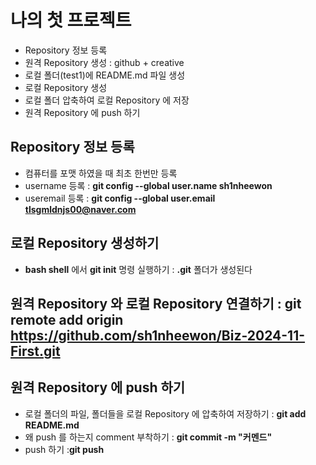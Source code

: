 # 나의 첫 프로젝트 
- Repository 정보 등록 
- 원격 Repository 생성 : github + creative
- 로컬 폴더(test1)에 README.md 파일 생성
- 로컬 Repository 생성
- 로컬 폴더 압축하여 로컬 Repository 에 저장
- 원격 Repository 에 push 하기 

## Repository 정보 등록
- 컴퓨터를 포맷 하였을 때 최초 한번만 등록 
- username 등록 : **git config --global user.name sh1nheewon**
- useremail 등록 : **git config --global user.email tlsgmldnjs00@naver.com**

## 로컬 Repository 생성하기
- **bash shell** 에서 **git init** 명령 실행하기 : **.git** 폴더가 생성된다 

## 원격 Repository 와 로컬 Repository 연결하기 :  git remote add origin https://github.com/sh1nheewon/Biz-2024-11-First.git 

## 원격 Repository 에 push 하기 
- 로컬 폴더의 파일, 폴더들을 로컬 Repository 에 압축하여 저장하기 : **git add README.md**
- 왜 push 를 하는지 comment 부착하기 : **git commit -m "커멘드"**
- push 하기 :**git push**